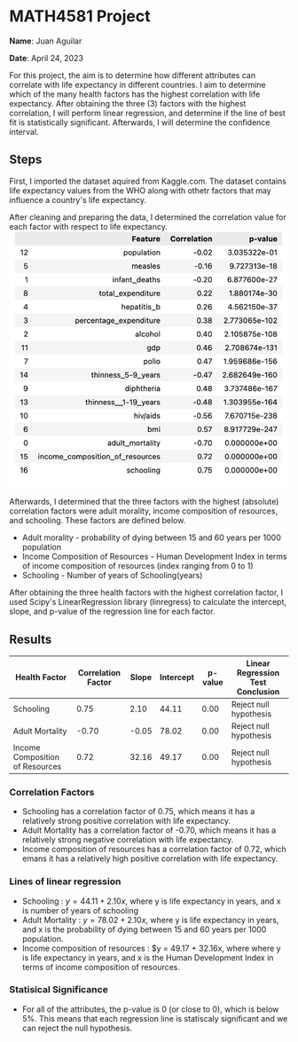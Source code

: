 # MATH4581 Project

**Name**: Juan Aguilar

**Date**: April 24, 2023

For this project, the aim is to determine how different attributes can correlate with life expectancy in different countries. I aim to determine which of the many health factors has the highest correlation with life expectancy. After obtaining the three (3) factors with the highest correlation, I will perform linear regression, and determine if the line of best fit is statistically significant. Afterwards, I will determine the confidence interval. 
## Steps
First, I imported the dataset aquired from Kaggle.com. The dataset contains life expectancy values from the WHO along with othetr factors that may influence a country's life expectancy. 

After cleaning and preparing the data, I determined the correlation value for each factor with respect to life expectancy. 
!["Correlation of each feature](correlation.png)

Afterwards, I determined that the three factors with the highest (absolute) correlation factors were adult morality, income composition of resources, and schooling. 
These factors are defined below. 
- Adult morality - probability of dying between 15 and 60 years per 1000 population
- Income Composition of Resources - Human Development Index in terms of income composition of resources (index ranging from 0 to 1)
- Schooling - Number of years of Schooling(years)



After obtaining the three health factors with the highest correlation factor, I used Scipy's LinearRegression library (linregress) to calculate the intercept, slope, and p-value of the regression line for each factor.

## Results
| Health Factor | Correlation Factor | Slope | Intercept | p-value | Linear Regression Test Conclusion
|---|---|---|---|----|---|
| Schooling | 0.75 | 2.10 | 44.11 | 0.00 | Reject null hypothesis |
| Adult Mortality | -0.70 | -0.05 | 78.02 | 0.00 | Reject null hypothesis|
|Income Composition of Resources | 0.72 | 32.16 | 49.17 | 0.00 | Reject null hypothesis|

### Correlation Factors
- Schooling has a correlation factor of 0.75, which means it has a relatively strong positive correlation with life expectancy. 
- Adult Mortality has a correlation factor of -0.70, which means it has a relatively strong negative correlation with life expectancy.
- Income composition of resources has a correlation factor of 0.72, which emans it has a relatively high positive correlation with life expectancy.

### Lines of linear regression
 - Schooling : $y = 44.11 + 2.10x$, where y is life expectancy in years, and x is number of years of schooling
 - Adult Mortality : $y = 78.02 + 2.10x$, where y is life expectancy in years, and x is the probability of dying between 15 and 60 years per 1000 population.
 - Income composition of resources : $y = 49.17 + 32.16x, where where y is life expectancy in years, and x is the Human Development Index in terms of income composition of resources.

### Statisical Significance
- For all of the attributes, the p-value is 0 (or close to 0), which is below 5%. This means that each regression line is statiscaly significant and we can reject the null hypothesis.


